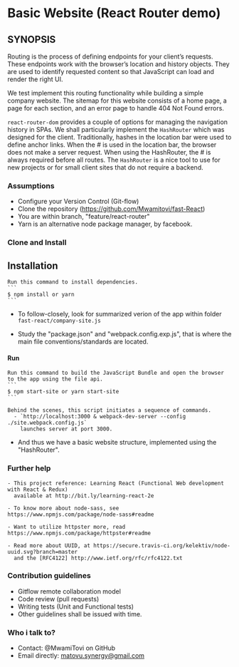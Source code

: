 Basic Website (React Router demo)
=================================

## SYNOPSIS

Routing is the process of defining endpoints for your client’s requests.
These endpoints work with the browser’s location and history objects.
They are used to identify requested content so that JavaScript can load and render the right UI.

We test implement this routing functionality while building a simple company website.
The sitemap for this website consists of a home page, a page for each section, 
and an error page to handle 404 Not Found errors.

``react-router-dom`` provides a couple of options for managing the navigation history in SPAs.
We shall particularly implement the ``HashRouter`` which was designed for the client.
Traditionally, hashes in the location bar were used to define anchor links.
When the # is used in the location bar, the browser does not make a server request.
When using the HashRouter, the # is always required before all routes.
The ``HashRouter`` is a nice tool to use for new projects or for small client sites that 
do not require a backend.


### Assumptions
   - Configure your Version Control (Git-flow)
   - Clone the repository (https://github.com/Mwamitovi/fast-React)
   - You are within branch, "feature/react-router"
   - Yarn is an alternative node package manager, by facebook.


### Clone and Install

## Installation
    Run this command to install dependencies.
    ```
    $ npm install or yarn
    ```

   - To follow-closely, look for summarized verion of the app within
     folder `fast-react/company-site.js`

   - Study the "package.json" and "webpack.config.exp.js", 
     that is where the main file conventions/standards are located.

#### Run
    Run this command to build the JavaScript Bundle and open the browser to the app using the file api.
    ```
    $ npm start-site or yarn start-site
    ```

    Behind the scenes, this script initiates a sequence of commands.
      - `http://localhost:3000 & webpack-dev-server --config ./site.webpack.config.js` 
        launches server at port 3000.

   - And thus we have a basic website structure, implemented using the "HashRouter".


### Further help

    - This project reference: Learning React (Functional Web development with React & Redux)
      available at http://bit.ly/learning-react-2e

    - To know more about node-sass, see https://www.npmjs.com/package/node-sass#readme

    - Want to utilize httpster more, read https://www.npmjs.com/package/httpster#readme

    - Read more about UUID, at https://secure.travis-ci.org/kelektiv/node-uuid.svg?branch=master
      and the [RFC4122] http://www.ietf.org/rfc/rfc4122.txt


### Contribution guidelines
   - Gitflow remote collaboration model
   - Code review (pull requests)
   - Writing tests (Unit and Functional tests)
   - Other guidelines shall be issued with time.

### Who i talk to?
   - Contact: @MwamiTovi on GitHub
   - Email directly: matovu.synergy@gmail.com
